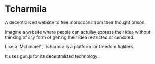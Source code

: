 # Tcharmila
A decentralized website to free moroccans from their thought prison.

Imagine a website where people can actullay express their idea without thinking of any form of getting their idea restricted or censored.

Like a 'Mcharmel' , Tcharmila is a platform for freedom fighters.

It uses gun.js for its decentralized technology .

